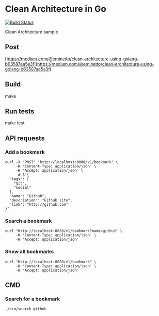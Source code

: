 # Clean Architecture in Go

[![Build Status](https://travis-ci.org/andrecamilo/go-practice/clean_tech/ex1.svg?branch=master)](https://travis-ci.org/andrecamilo/go-practice/clean_tech/ex1)

Clean Architecture sample

## Post

[https://medium.com/@eminetto/clean-architecture-using-golang-b63587aa5e3f](https://medium.com/@eminetto/clean-architecture-using-golang-b63587aa5e3f)


## Build

  make

## Run tests

  make test

## API requests 

### Add a bookmark

```
curl -X "POST" "http://localhost:8080/v1/bookmark" \
     -H 'Content-Type: application/json' \
     -H 'Accept: application/json' \
     -d $'{
  "tags": [
    "git",
    "social"
  ],
  "name": "Github",
  "description": "Github site",
  "link": "http://github.com"
}'
```
### Search a bookmark

```
curl "http://localhost:8080/v1/bookmark?name=github" \
     -H 'Content-Type: application/json' \
     -H 'Accept: application/json'
```

### Show all bookmarks

```
curl "http://localhost:8080/v1/bookmark" \
     -H 'Content-Type: application/json' \
     -H 'Accept: application/json'
```

## CMD 

### Search for a bookmark

```
./bin/search github
```